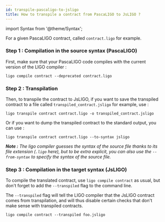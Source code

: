 ```yaml
---
id: transpile-pascaligo-to-jsligo
title: How to transpile a contract from PascaLIGO to JsLIGO ?
---
```


import Syntax from '@theme/Syntax';

For a given PascaLIGO contract, called `contract.ligo` for example.

### Step 1 : Compilation in the source syntax (PascaLIGO)

First, make sure that your PascaLIGO code compiles with the current version of the LIGO compiler :

```
ligo compile contract --deprecated contract.ligo
```

### Step 2 : Transpilation

Then, to transpile the contract to JsLIGO, if you want to save the transpiled contract to a file called `transpiled_contract.jsligo` for example, use :

```
ligo transpile contract contract.ligo -o transpiled_contract.jsligo
```

Or if you want to dump the transpiled contract to the standard output, you can use :

```
ligo transpile contract contract.ligo --to-syntax jsligo
```

_**Note :** The ligo compiler guesses the syntax of the source file thanks to its file extension (`.ligo` here),
but to be extra explicit, you can also use the `--from-syntax` to specify the syntax of the source file._

### Step 3 : Compilation in the target syntax (JsLIGO)

To compile the translated contract, use `ligo compile contract` as usual,
but don't forget to add the `--transpiled` flag to the command line.

The `--transpiled` flag will tell the LIGO compiler that the JsLIGO contract comes from transpilation,
and will thus disable certain checks that don't make sense with transpiled contracts.

```
ligo compile contract --transpiled foo.jsligo
```

<!-- updated use of entry -->